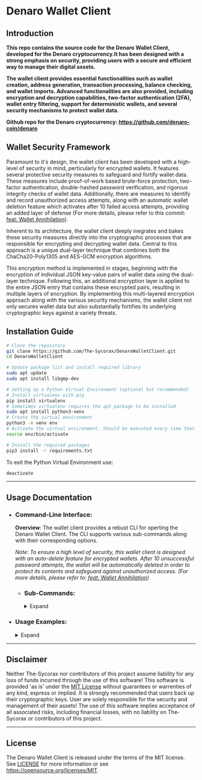 # Denaro Wallet Client

## Introduction
**This repo contains the source code for the Denaro Wallet Client, developed for the Denaro cryptocurrency.It has been designed with a strong emphasis on security, providing users with a secure and efficient way to manage their digital assets.** 

**The wallet client provides essential functionalities such as wallet creation, address generation, transaction processing, balance checking, and wallet imports. Advanced functionalities are also provided, including encryption and decryption capabilities, two-factor authentication (2FA), wallet entry filtering, support for deterministic wallets, and several security mechanisms to protect wallet data.**

**Github repo for the Denaro cryptocurrency: https://github.com/denaro-coin/denaro**

## Wallet Security Framework
Paramount to it's design, the wallet client has been developed with a high-level of security in mind, perticularly for encrypted wallets. It features several protective security measures to safeguard and fortify wallet data. These measures include proof-of-work based brute-force protection, two-factor authentication, double-hashed password verification, and rigorous integrity checks of wallet data. Additionally, there are measures to identify and record unauthorized access attempts, along with an automatic wallet deletion feature which activates after 10 failed access attempts, providing an added layer of defense (For more details, please refer to this commit: [feat: Wallet Annihilation](https://github.com/The-Sycorax/DenaroWalletClient/commit/e347b6622d47415ddc531e8b3292c96b42128c9a)).

Inherent to its architecture, the wallet client deeply inegrates and bakes these security measures directly into the cryptographic processes that are responsible for encrypting and decrypting wallet data. Central to this approach is a unique dual-layer technique that combines both the ChaCha20-Poly1305 and AES-GCM encryption algorithms. 

This encryption method is implemented in stages, beginning with the encryption of individual JSON key-value pairs of wallet data using the dual-layer technique. Following this, an additional encryption layer is applied to the entire JSON entry that contains these encrypted pairs, resulting in multiple layers of encryption. By implementing this multi-layered encryption approach along with the various security mechanisms, the wallet client not only secures wallet data but also substantially fortifies its underlying cryptographic keys against a variety threats.

## Installation Guide
```bash
# Clone the repository
git clone https://github.com/The-Sycorax/DenaroWalletClient.git
cd DenaroWalletClient

# Update package list and install required library
sudo apt update
sudo apt install libgmp-dev

# Setting Up a Python Virtual Environment (optional but recommended)
# Install virtualenv with pip
pip install virtualenv
# Sometimes virtualenv requires the apt package to be installed
sudo apt install python3-venv
# Create the virtual environment
python3 -m venv env
# Activate the virtual environment. Should be executed every time that there is new terminal session.
source env/bin/activate

# Install the required packages
pip3 install -r requirements.txt
```

To exit the Python Virtual Environment use:
```bash
deactivate
```

------------

## Usage Documentation
- ### Command-Line Interface:

    **Overview**: The wallet client provides a rebust CLI for operting the Denaro Wallet Client. 
    The CLI supports various sub-commands along with their corresponding options.
    
    *Note: To ensure a high level of security, this wallet client is designed with an auto-delete feature for encrypted wallets. After 10 unsuccessful password attempts, the wallet will be automatically deleted in order to protect its contents and safeguard against unauthorized access. (For more details, please refer to: [feat: Wallet Annihilation](https://github.com/The-Sycorax/DenaroWalletClient/commit/e347b6622d47415ddc531e8b3292c96b42128c9a))*    
    
    - ### Sub-Commands:   
        <details>
        <summary>Expand</summary>
        <dl><dd>
        
        #### `generatewallet`
        **Overview**: The `generatewallet` sub-command is used to generate new wallet files or overwrite existing ones. It will also generate an address for the wallet.
                
        <details>
        <summary>Usage:</summary>
        <dl><dd>
        
        - **Syntax**:
            ```bash
            generatewallet [-h] [-verbose] -wallet <wallet_filename> [-encrypt] [-2fa] [-deterministic] [-password <password>] [-backup <True/False>] [-disable-overwrite-warning] [-overwrite-password <overwrite_password>]
            ```
        
        - **Options**:    
            *Note: The `-password` option must be set for encrypted and/or deterministic wallets.*
        
            * `-wallet`: (Required) Specifies the wallet filename. Defaults to the `./wallets/` directory if no specific filepath is provided.  
            * `-encrypt`: Enables encryption for new wallets.  
            * `-2fa`: Enables 2-Factor Authentication for new encrypted wallets.    
            * `-deterministic`: Enables deterministic address generation for new wallets.
            * `-password`: Password used for wallet encryption and/or deterministic address generation.
            * `-backup`: Disables wallet backup warning when attempting to overwrite an existing wallet. A 'True' or 'False' parameter is required, and will specify if the wallet should be backed up or not.  
            * `-disable-overwrite-warning`: Disables overwrite warning if an existing wallet is not backed up.  
            * `-overwrite-password`: Used to bypass the password confirmation prompt when overwriteing a wallet that is encrypted. A string paramter is required, and should specify the password used for the encrypted wallet.
            
            * `-verbose`: Enables verbose logging of info and debug messages.
        
        </dd></dl>
        </details>
        
        ---
        
        #### `generateaddress`
        **Overview**: The `genrateaddress` sub-command is used to generate new addresses and add them to wallet entry data. For encrypted wallets only the cryptographic keys for addresses are added, which are later used during decryption to derive the data associated with them (e.g. private_key, public_key, and address).

        <details>
        <summary>Usage:</summary>
        <dl><dd>
        
        - **Syntax**:
            ```bash
            generateaddress [-h] [-verbose] -wallet <wallet_filename> [-password <password>] [-2fa-code <tfacode>] [-amount <amount>]
            ```
        
        - **Options**:
            *Note: The `-password` option must be set for encrypted and/or deterministic wallets.*
        
            * `-wallet`: (Required) Specifies the wallet filename. Defaults to the `./wallets/` directory if no specific filepath is provided.
            * `-password`: The password of the specified wallet. Required for encrypted and/or deterministic wallets.  
            * `-2fa-code`: Optional Two-Factor Authentication code for encrypted wallets that have 2FA enabled. Should be the 6-digit code generated from an authenticator app.
            * `-amount`: Specifies the amount of addresses to generate (Maximum of 256).
            
            * `-verbose`: Enables verbose logging of info and debug messages.
        
        </dd></dl>
        </details>

        ---
        
        #### `decryptwallet`
        **Overview**: The `decryptwallet` sub-command can either decrypt all entries in a wallet file, or selectivly decrypt specific entries based on a provided filter, and return the decrypted data back to the console.        
        
        *Note: An encrypted wallet is not required to use this sub-command. Therefore, it has been designed to also return data from wallets that are not encrypted.*

        <details>
        <summary>Usage:</summary>  
        <dl><dd>
        
        - **Syntax**:
            ```bash
            decryptwallet [-h] -wallet <wallet_filename> [-2fa-code tfacode] [-pretty] [-password <password>] [-filter <filter>] {filter} ...
            ```
        
        - **Options**:
            *Note: The `-password` option must be set for encrypted wallets.*
            
            * `-wallet`: (Required) Specifies the wallet filename. Defaults to the `./wallets/` directory if no specific filepath is provided.
            * `-password`: The password of the specified wallet. Required for wallets that are encrypted.
            * `-2fa-code`: Optional Two-Factor Authentication code for encrypted wallets that have 2FA enabled. Should be the 6-digit code generated from an authenticator app.  
            * `-filter`: Filter wallet entries by one or more address and/or field. Adding a hyphen `-` to the beginning of an address will exclude it. The filter string must be enclosed in quotation marks and parameter values must be enclosed in curly braces `{}`. *To be removed*.
              * The format is: 
                ```bash 
                -filter="address={ADDRESS_1,-ADDRESS_2,...},field={id,mnemonic,private_key,public_key,address}"
                ```
            
            * `-pretty`: Print formatted JSON output for better readability.
        
        </dd></dl>
        </details>
        
        ---
        
        #### `decryptwallet filter`
        **Overview**: The `decryptwallet filter` sub-command is basically the same as using `decryptwallet -filter` but in this case `-address` and `-field` are two separate options. This sub-command should come directly after the other options that have been provided for `decryptwallet`. Wallet entries can also be filtered based on origin (See `-show` option for more details).
        
        <details>
        <summary>Usage:</summary> 
        <dl><dd>
        
        - **Syntax**:
            ```bash
            decryptwallet <options> filter [-h] [-address <address>] [-field <field>] [-show <generated/imported>][-pretty]
            ```
        
        - **Options**:
            * `-address`: One or more addresses to filter by. Adding a hyphen `-` to the beginning of an address will exclude it. 
                * The format is: 
                    ```bash
                    fliter -address=ADDRESS_1,-ADDRESS_2,...
                    ```  
            * `-field`: One or more fields to filter by. 
                * The format is: 
                    ```bash
                    -field=id,mnemonic,private_key,public_key,address
                    ```
            * `-show`: Filters wallet entries based on origin. Use `-show generated` to retrieve balance of internally generated entries and `-show imported` for imported entries.
              
            * `-pretty`: Print formatted JSON output for better readability.
        
        </dd></dl>
        </details>

        ---
        
        #### `send`
        **Overview**: The `send` sub-command is used to initiate a transaction in the Denaro blockchain network. This sub-command allows users to send Denaro to a specified address. 
        
        *Note: The source of funds for the transaction (the sender) can be specified in two ways: either by using an address that is associated with a wallet file, or directly via a private key that corresponds to a particular address.*

        <details>
        <summary>Usage:</summary>         
        <dl><dd>
        
        - **Syntax**:
            ```bash
            send [-h] [-node <node_url>] -amount <amount> from [-wallet <wallet_filename>] [-address <sender_address>] [-private-key <private_key>] [-password <password>] [-2fa-code <tfacode>] to <receiver_address> [-message <message>]
            ```
        
        - **Options**:
            * `send`: Main command to initiate a transaction.
                * `-amount`: (Required) Specifies the amount of Denaro to be sent.
        
            * `from <options>`: Specifies the sender's details.
                * `-wallet`: Specifies the wallet filename. Defaults to the `./wallets/` directory if no specific filepath is provided.
                * `-password`: The password of the specified wallet. Required for wallets that are encrypted.
                * `-2fa-code`: Optional Two-Factor Authentication code for encrypted wallets that have 2FA enabled. Should be the 6-digit code generated from an authenticator app.
                * `-address`: The address from which Denaro will be sent.
                
                * `-private-key`: Specifies the private key associated with the sender address. Not required if specifying an address from a wallet file.    
            
            * `to <options>`: Specifies the receiver's details.
                * `receiver`: (Required) The receiving address.            
                
                * `-message`: Optional transaction message.
        
            * `-node`: Specifies the Denaro node to connect to. Must be a valid IP Address or URL. If not specified or the node is not valid, then the wallet client will use the default Denaro node (https://denaro-node.gaetano.eu.org/).
        
        </dd></dl>
        </details>

        ---
        
        #### `balance`
        **Overview**: The `balance` sub-command is used to check the balance of addresses in the Denaro blockchain that are asociated with a specified wallet file. 
        
        *Note: Similar to `decryptwallet filter`, the `balance` sub-command also has a way to filter wallet entries. The `-address` option can be used to filter one or more addresses that are associated with a wallet. Addresses can be excluded by adding a hyphen (`-`) to the beginning of it. Wallet entries can also be filtered based on origin (See `-show` option for more details).*
        
        <details>
        <summary>Usage:</summary> 
        <dl><dd>
        
        - **Syntax**:
            ```bash
            balance -wallet <wallet_filename> [-password <password>] [-2fa-code <tfacode>] [-address <address>] [-json] [-to-file] [-show <generated/imported>]
            ```
        
        - **Options**:
            * `-wallet`: (Required) Specifies the wallet filename. Defaults to the `./wallets/` directory if no specific filepath is provided.
            * `-password`: The password of the specified wallet. Required for wallets that are encrypted.
            * `-2fa-code`: Optional Two-Factor Authentication code for encrypted wallets that have 2FA enabled. Should be the 6-digit code generated from an authenticator app.
            * `-address`: Specifies one or more addresses to get the balance of. Adding a hyphen `-` to the beginning of an address will exclude it.
                * The format is: 
                    ```bash
                    -address=ADDRESS_1,-ADDRESS_2,...
                    ```
            * `-json`: Prints the balance information in JSON format.
            * `-to-file`: Saves the output of the balance information to a file. The resulting file will be in JSON format and named as "*[WalletName]​_balance_[Timestamp].json*" and stored in "*/[WalletDirectory]/balance_information/[WalletName]/*".    
            * `-show`: Filters balance information based on wallet entry origin. Use `-show generated` to retrieve balance of internally generated entries and `-show imported` for imported entries.
            
            * `-node`: Specifies the Denaro node to connect to. Must be a valid IP Address or URL. If not specified or the node is not valid, then the wallet client will use the default Denaro node (https://denaro-node.gaetano.eu.org/).
        
        </dd></dl>
        </details>

        ---
        
        #### `import`
        **Overview**: The `import` sub-command is designed to import a wallet entry into a specified wallet file using the private key of a Denaro address.

        <details>
        <summary>Usage:</summary> 
        <dl><dd>
        
        - **Syntax**:
            ```bash
            import [-h] -private-key <private_key> -wallet <wallet_filename> [-password <password>] [-2fa-code <tfacode>]
            ```
        
        - **Options**:
            * `-wallet`: (Required) Specifies the filename of the wallet file where the imported entries will be added. Defaults to the `./wallets/` directory if no specific filepath is provided.    
            * `-password`: The password of the specified wallet. Required for wallets that are encrypted.    
            * `-2fa-code=<tfacode>`: Optional Two-Factor Authentication code for encrypted wallets that have 2FA enabled. Should be the 6-digit code generated from an authenticator app.
            
            * `-private-key`: Specifies the private key of a Denaro address. Used to generate the corresponding entry data which will be imported into a wallet file.
            
        </dd></dl>
        </details>
        </dd></dl>
        </details>        

- ### Usage Examples:
    <details>
    <summary>Expand</summary>
    
    - ### Generating New Wallets:
        <details>
        <summary>Expand</summary>
        <dl><dd>
        <i>Note: The wallet filename does not require a .json extension to be added as this is entirely optional. By default, the script will add the extension to the filename if not present.</i>
        </dd><dd>
        
        *If the wallet specified already exists the user will be prompted with a warning and asked if they want to backup the existing wallet. If the user chooses not to back up an existing wallet, then they will be prompted with an additional warning and asked to confirm the overwrite of the existing wallet. When overwriting an encrypted wallet, the password associated with the it is required, and the user will be prompted to type it in. The user can choose to bypass one or more of these prompts with the use of `-backup`, `-disable-overwrite-warning`, or `-overwrite-password` (Refer to [generatewallet](#generatewallet) options for details).*
        
        
        
        * Generates an un-encrypted, non-deterministic wallet:
            ```bash
            python3 wallet_client.py generatewallet -wallet=wallet.json
            ```
        * Generates an encrypted, non-deterministic wallet:
            ```bash
            python3 wallet_client.py generatewallet -encrypt -wallet=wallet.json -password=MySecurePassword
            ```
        * Generates a deterministic wallet:
            ```bash
            python3 wallet_client.py generatewallet -deterministic -wallet=wallet.json -password=MySecurePassword
            ```
        * Generates an encrypted, deterministic wallet, with 2-Factor Authentication:
            ```bash
            python3 wallet_client.py generatewallet -encrypt -deterministic -2fa -wallet=wallet.json -password=MySecurePassword
            ```
        * Creates a back up of an existing encrypted wallet and overwrites it with an un-encrypted, deterministic wallet, while skipping various prompts: 
            ```bash
            python3 wallet_client.py generatewallet -wallet=wallet.json -deterministic -backup=True -disable-overwrite-warning -overwrite-password=MySecurePassword
            ```
        </details>
    
    - ### Address Generation:
        <details>
        <summary>Expand</summary>
        
        * Generates an address for a wallet that is un-encrypted and/or non-deterministic:
            ```bash
            python3 wallet_client.py generateaddress -wallet=wallet.json
            ```
        * Generates an address for a wallet that is encrypted and/or deterministic:
            ```bash
            python3 wallet_client.py generateaddress -wallet=wallet.json -password=MySecurePassword
            ```
        </details>
    
    - ### Wallet Decryption:
        <details>
        <summary>Expand</summary>
        
        *Note: An encrypted wallet is not required to use this sub-command. Therefore, it has been designed to also return data from wallets that are not encrypted.*

        * Decrypts an entire wallet:
            ```bash
            python3 wallet_client.py decryptwallet -wallet=wallet.json -password=MySecurePassword
            ```
        </details>
    
    - ### Wallet Decryption with Filtering:
        <details>
        <summary>Overview:</summary>
        
        * *To exclude specific addresses from the filtered data a hyphen `-` can be added before the specified address.*
        * *One or more addresses can be specified.*
        * *Addresses will only be filtered if they are apart of the wallet that is being decrypted.*
        * *If one or more fields are not specified, then all fields are included in the filtered data (id, 
        mnemonic, private_key, public_key, and address).*
        * *When it comes to filtering wallet entries, there is no difference if the `-filter` option is used over of the `filter` positional argument et vice versa. The returned data will be always be the same.*
        * *Various filtering combinations can be used.*
        </details>
        <details>
        <summary>Filtering Examples:</summary>
        
        <dl><dd>
        To get an idea of how filtering works, below are a few examples.
        
        *Note: The following addresses are used only for these examples and you should use your own.*
        
        <details>
        <summary>Retrieves all of the data associated with the addess specified.</summary>
          
        ```bash
        python3 wallet_client.py decryptwallet -wallet=wallet.json -password=MySecurePassword -filter="address={DuxRWZXZSeuWGmjTJ99GH5Yj5ri4kVy55MGFAL74wZcW4}"
        ```
        </details>
        <details>
        <summary>Excludes an address from the results, and will only retrieve the data associated with the rest of the wallet entries if any:</summary>
          
        ```bash
        python3 wallet_client.py decryptwallet -wallet=wallet.json -password=MySecurePassword -filter="address={-DuxRWZXZSeuWGmjTJ99GH5Yj5ri4kVy55MGFAL74wZcW4}"
        ```
        </details>
        <details>
        <summary>Excludes an address from the results, and will retrieve only the 'mnemonic' associated with the rest of the wallet entries if any:</summary>
        
        ```bash
        python3 wallet_client.py decryptwallet -wallet=wallet.json -password=MySecurePassword filter -address=-DwpnwDyCTEXP4q7fLRzo4vwQvGoGuDKxikpCHB9BwSiMA -field=mnemonic
        ```
        </details>
        <details>
        <summary>Retrieves all of the data associated for the multiple addresses specified:</summary>
        
        ```bash
        python3 wallet_client.py decryptwallet -wallet=wallet.json -password=MySecurePassword -filter="address={DuxRWZXZSeuWGmjTJ99GH5Yj5ri4kVy55MGFAL74wZcW4,DwpnwDyCTEXP4q7fLRzo4vwQvGoGuDKxikpCHB9BwSiMA}"
        ```
        </details>
        <details>
        <summary>Retrieves only the 'private_key' and 'public_key' associated with the multiple addresses specified:</summary>
          
        ```bash
        python3 wallet_client.py decryptwallet -wallet=wallet.json -password=MySecurePassword -filter="address={DuxRWZXZSeuWGmjTJ99GH5Yj5ri4kVy55MGFAL74wZcW4,DwpnwDyCTEXP4q7fLRzo4vwQvGoGuDKxikpCHB9BwSiMA},field={private_key,public_key}"
        ```
        </details>
        <details>
        <summary>Excludes the specified addresses from the results, and will retrieve only the 'public_key' and `id` associated with the rest of the wallet entries if any:</summary>
        
        ```bash
        python3 wallet_client.py decryptwallet -wallet=wallet.json -password=MySecurePassword filter -address=-DuxRWZXZSeuWGmjTJ99GH5Yj5ri4kVy55MGFAL74wZcW4,-DwpnwDyCTEXP4q7fLRzo4vwQvGoGuDKxikpCHB9BwSiMA -field=public_key,id
        ```
        </details>
        <details>
        <summary>Retrieves only the 'address' associated with all wallet entries:</summary>
          
        ```bash
        python3 wallet_client.py decryptwallet -wallet=wallet.json -password=MySecurePassword filter -field=address
        ```
        </details>
        </dd></dl>
        </details>
    
    - ### Making a Transaction:
        <details>
        <summary>Expand</summary>
        
        *Note: If a wallet is encrypted, be sure to specify the password for it.*
        * Sends 100 Denaro to a recipient using an address associated with a wallet:        
            ```bash
            python3 wallet_client.py send -amount=100 from -wallet=wallet.json -address=DuxRWZXZSeuWGmjTJ99GH5Yj5ri4kVy55MGFAL74wZcW4 to DwpnwDyCTEXP4q7fLRzo4vwQvGoGuDKxikpCHB9BwSiMA
            ```
        * Sends 100 Denaro to a recipient using the priate key associated with a Denaro address:
            
            *Private keys should be in hexdecimal format and are generally 64 characters in length. It is not reccomended to directly specify a private key, as this could lead to the irreversable loss of funds if anyone has access to it. The private in this example was randomly generated and dose not have funds.*

            ```bash
            python3 wallet_client.py send -amount=100 from -private-key=43c718efb31e0fef4c94cbd182e3409f54da0a8eab8d9713f5b6b616cddbf4cf to DwpnwDyCTEXP4q7fLRzo4vwQvGoGuDKxikpCHB9BwSiMA
            ```
        </details>
    
    - ### Checking Balances:
        <details>
        <summary>Expand</summary>
        
        *Note: If a wallet is encrypted, be sure to specify the password for it.*
        * Retrieves the balance information of all wallet entries:
            
            ```bash
            python3 wallet_client.py balance -wallet=wallet.json
            ```
        * Prints the balance information of wallet entries in json format:
            
            ```bash
            python3 wallet_client.py balance -wallet=wallet.json -json
            ```
        * Saves the json output of balance information of wallet entries to a file:
            
            ```bash
            python3 wallet_client.py balance -wallet=wallet.json -to-file
            ```
        </details>
        
        <details>
        <summary>Filtering Examples:</summary>
            
        As mentioned in the usage documentation, the `balance` sub-command has a way to filter wallet entries similar to `decryptwallet filter`. The `-address` option can be used to filter one or more addresses that are associated with a wallet. Addresses can be excluded by adding a hyphen (`-`) to the beginning of it. Addresses can also be filtered based on origin (See `-show` option for more details).
        
        Many filter combinations can be used. Below are just a few examples but for more information please refer to the "Wallet Decryption with Filtering" section.
        
        *Note: If a wallet is encrypted, be sure to specify the password for it.*
        
        * Will only retrieve the balance information of imported wallet entries:
            
            ```bash
            python3 wallet_client.py balance -wallet=wallet.json -show=imported
            ```
        * Will only retrieve the balance information of generated wallet entries:
            
            ```bash
            python3 wallet_client.py balance -wallet=wallet.json -show=generated
            ```
        * Retrieves the balance information of a specific address associated with a wallet:
            
            ```bash
            python3 wallet_client.py balance -wallet=wallet.json -address=DuxRWZXZSeuWGmjTJ99GH5Yj5ri4kVy55MGFAL74wZcW4
            ```
        
        * Retrieves the balance information of multiple addresses associated with a wallet:
            
            ```bash
            python3 wallet_client.py balance -wallet=wallet.json -address=DuxRWZXZSeuWGmjTJ99GH5Yj5ri4kVy55MGFAL74wZcW4,DwpnwDyCTEXP4q7fLRzo4vwQvGoGuDKxikpCHB9BwSiMA
            ```
            
        * Retrieves the balance information of all wallet entries but excludes specific addresses:
        
            ```bash
            python3 wallet_client.py balance -wallet=wallet.json -address=-DuxRWZXZSeuWGmjTJ99GH5Yj5ri4kVy55MGFAL74wZcW4,-DwpnwDyCTEXP4q7fLRzo4vwQvGoGuDKxikpCHB9BwSiMA
            ```
        </details>
    
    - ### Importing a Wallet Entry:
        <details>
        <summary>Expand</summary>
        
        *Note: If a wallet is encrypted, be sure to specify the password for it.*
        
        *Private keys should be in hexdecimal format and are generally 64 characters in length. It is not reccomended to directly specify a private key, as this could lead to the irreversable loss of funds if anyone has access to it. The private in this example was randomly generated and dose not have funds.*
        
        * Imports a wallet entry based on the private key of a Denaro address:
            
            ```bash
            python3 wallet_client.py import -wallet=wallet.json -private-key=43c718efb31e0fef4c94cbd182e3409f54da0a8eab8d9713f5b6b616cddbf4cf
            ```
        </details>
    </details>

------------

## Disclaimer

Neither The-Sycorax nor contributors of this project assume liability for any loss of funds incurred through the use of this software! This software is provided 'as is' under the [MIT License](LICENSE) without guarantees or warrenties of any kind, express or implied. It is strongly recommended that users back up their cryptographic keys. User are solely responsible for the security and management of their assets! The use of this software implies acceptance of all associated risks, including financial losses, with no liability on The-Sycorax or contributors of this project.

------------

## License
The Denaro Wallet Client is released under the terms of the MIT license. See [LICENSE](LICENSE) for more
information or see https://opensource.org/licenses/MIT.
